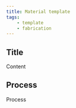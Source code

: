 ```yaml
---
title: Material template
tags: 
    - template
    - fabrication
---
```


## Title

Content

## Process

Process